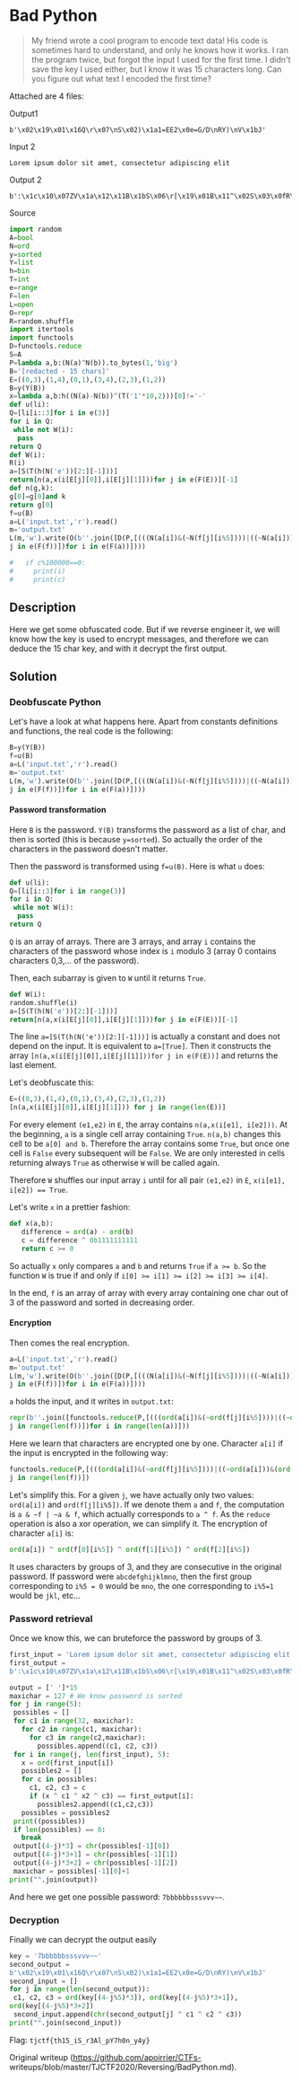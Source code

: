# Bad Python

> My friend wrote a cool program to encode text data! His code is sometimes
> hard to understand, and only he knows how it works. I ran the program twice,
> but forgot the input I used for the first time. I didn't save the key I used
> either, but I know it was 15 characters long. Can you figure out what text I
> encoded the first time?

Attached are 4 files:

Output1  
```  
b'\x02\x19\x01\x16Q\r\x07\nS\x02)\x1a1=EE2\x0e=G/D\nRY)\nV\x1bJ'  
```

Input 2  
```  
Lorem ipsum dolor sit amet, consectetur adipiscing elit  
```

Output 2  
```  
b':\x1c\x10\x07ZV\x1a\x12\x11B\x1bS\x06\r[\x19\x01B\x11^\x02S\x03\x0fR\x02_B\x01X\x18\x00\x07\x01C\x13\x07\x17\x10\x17\x17\x17\x0b\x12^\x05\x10\x0b\x0cPV\x16\x0e\x0bC'  
```

Source  
```python  
import random  
A=bool  
N=ord  
y=sorted  
Y=list  
h=bin  
T=int  
e=range  
F=len  
L=open  
O=repr  
R=random.shuffle  
import itertools  
import functools  
D=functools.reduce  
S=A  
P=lambda a,b:(N(a)^N(b)).to_bytes(1,'big')  
B='[redacted - 15 chars]'  
E=((0,3),(1,4),(0,1),(3,4),(2,3),(1,2))  
B=y(Y(B))  
x=lambda a,b:h((N(a)-N(b))^(T('1'*10,2)))[0]!='-'  
def u(li):  
Q=[li[i::3]for i in e(3)]  
for i in Q:  
 while not W(i):  
  pass  
return Q  
def W(i):  
R(i)  
a=[S(T(h(N('e'))[2:][-1]))]  
return[n(a,x(i[E[j][0]],i[E[j][1]]))for j in e(F(E))][-1]  
def n(g,k):  
g[0]=g[0]and k  
return g[0]  
f=u(B)  
a=L('input.txt','r').read()  
m='output.txt'  
L(m,'w').write(O(b''.join([D(P,[(((N(a[i])&(~N(f[j][i%5])))|((~N(a[i]))&(N(f[j][i%5])))).to_bytes(1,"big"))for
j in e(F(f))])for i in e(F(a))])))

#   if c%100000==0:  
#     print(i)  
#     print(c)  
```

## Description

Here we get some obfuscated code. But if we reverse engineer it, we will know
how the key is used to encrypt messages, and therefore we can deduce the 15
char key, and with it decrypt the first output.

## Solution

### Deobfuscate Python

Let's have a look at what happens here. Apart from constants definitions and
functions, the real code is the following:

```python  
B=y(Y(B))  
f=u(B)  
a=L('input.txt','r').read()  
m='output.txt'  
L(m,'w').write(O(b''.join([D(P,[(((N(a[i])&(~N(f[j][i%5])))|((~N(a[i]))&(N(f[j][i%5])))).to_bytes(1,"big"))for
j in e(F(f))])for i in e(F(a))])))  
```

#### Password transformation

Here `B` is the password. `Y(B)` transforms the password as a list of char,
and then is sorted (this is because `y=sorted`). So actually the order of the
characters in the password doesn't matter.

Then the password is transformed using `f=u(B)`. Here is what `u` does:

```python  
def u(li):  
Q=[li[i::3]for i in range(3)]  
for i in Q:  
 while not W(i):  
  pass  
return Q  
```

`Q` is an array of arrays. There are 3 arrays, and array `i` contains the
characters of the password whose index is `i` modulo 3 (array 0 contains
characters 0,3,... of the password).

Then, each subarray is given to `W` until it returns `True`.

```python  
def W(i):  
random.shuffle(i)  
a=[S(T(h(N('e'))[2:][-1]))]  
return[n(a,x(i[E[j][0]],i[E[j][1]]))for j in e(F(E))][-1]  
```

The line `a=[S(T(h(N('e'))[2:][-1]))]` is actually a constant and does not
depend on the input. It is equivalent to `a=[True]`. Then it constructs the
array `[n(a,x(i[E[j][0]],i[E[j][1]]))for j in e(F(E))]` and returns the last
element.

Let's deobfuscate this:

```python  
E=((0,3),(1,4),(0,1),(3,4),(2,3),(1,2))  
[n(a,x(i[E[j][0]],i[E[j][1]])) for j in range(len(E))]  
```

For every element `(e1,e2)` in `E`, the array contains `n(a,x(i[e1], i[e2]))`.
At the beginning, `a` is a single cell array containing `True`. `n(a,b)`
changes this cell to be `a[0] and b`. Therefore the array contains some
`True`, but once one cell is `False` every subsequent will be `False`. We are
only interested in cells returning always `True` as otherwise `W` will be
called again.

Therefore `W` shuffles our input array `i` until for all pair `(e1,e2)` in
`E`, `x(i[e1], i[e2]) == True`.

Let's write `x` in a prettier fashion:

```python  
def x(a,b):  
   difference = ord(a) - ord(b)  
   c = difference ^ 0b1111111111  
   return c >= 0  
```

So actually `x` only compares `a` and `b` and returns `True` if `a >= b`. So
the function `W` is true if and only if `i[0] >= i[1] >= i[2] >= i[3] >=
i[4]`.

In the end, `f` is an array of array with every array containing one char out
of 3 of the password and sorted in decreasing order.

#### Encryption

Then comes the real encryption.

```python  
a=L('input.txt','r').read()  
m='output.txt'  
L(m,'w').write(O(b''.join([D(P,[(((N(a[i])&(~N(f[j][i%5])))|((~N(a[i]))&(N(f[j][i%5])))).to_bytes(1,"big"))for
j in e(F(f))])for i in e(F(a))])))  
```

`a` holds the input, and it writes in `output.txt`:

```python  
repr(b''.join([functools.reduce(P,[(((ord(a[i])&(~ord(f[j][i%5])))|((~ord(a[i]))&(ord(f[j][i%5])))).to_bytes(1,"big"))for
j in range(len(f))])for i in range(len(a))]))  
```

Here we learn that characters are encrypted one by one. Character `a[i]` if
the input is encrypted in the following way:

```python  
functools.reduce(P,[(((ord(a[i])&(~ord(f[j][i%5])))|((~ord(a[i]))&(ord(f[j][i%5])))).to_bytes(1,"big"))for
j in range(len(f))])  
```

Let's simplify this. For a given `j`, we have actually only two values: `ord(a[i])` and `ord(f[j][i%5])`. If we denote them `a` and `f`, the computation is `a & ~f | ~a & f`, which actually corresponds to `a ^ f`. As the `reduce` operation is also a xor operation, we can simplify it. The encryption of character `a[i]` is:

```python  
ord(a[i]) ^ ord(f[0][i%5]) ^ ord(f[1][i%5]) ^ ord(f[2][i%5])  
```

It uses characters by groups of 3, and they are consecutive in the original
password. If password were `abcdefghijklmno`, then the first group
corresponding to `i%5 = 0` would be `mno`, the one corresponding to `i%5=1`
would be `jkl`, etc...

### Password retrieval

Once we know this, we can bruteforce the password by groups of 3.

```python  
first_input = 'Lorem ipsum dolor sit amet, consectetur adipiscing elit'  
first_output =
b':\x1c\x10\x07ZV\x1a\x12\x11B\x1bS\x06\r[\x19\x01B\x11^\x02S\x03\x0fR\x02_B\x01X\x18\x00\x07\x01C\x13\x07\x17\x10\x17\x17\x17\x0b\x12^\x05\x10\x0b\x0cPV\x16\x0e\x0bC'

output = [' ']*15  
maxichar = 127 # We know password is sorted  
for j in range(5):  
 possibles = []  
 for c1 in range(32, maxichar):  
   for c2 in range(c1, maxichar):  
     for c3 in range(c2,maxichar):  
       possibles.append((c1, c2, c3))  
 for i in range(j, len(first_input), 5):  
   x = ord(first_input[i])  
   possibles2 = []  
   for c in possibles:  
     c1, c2, c3 = c  
     if (x ^ c1 ^ x2 ^ c3) == first_output[i]:  
       possibles2.append((c1,c2,c3))  
   possibles = possibles2  
 print((possibles))  
 if len(possibles) == 0:  
   break  
 output[(4-j)*3] = chr(possibles[-1][0])  
 output[(4-j)*3+1] = chr(possibles[-1][1])  
 output[(4-j)*3+2] = chr(possibles[-1][2])  
 maxichar = possibles[-1][0]+1  
print("".join(output))  
```

And here we get one possible password: `7bbbbbbsssvvv~~`.

### Decryption

Finally we can decrypt the output easily

```python  
key = '7bbbbbbsssvvv~~'  
second_output =
b'\x02\x19\x01\x16Q\r\x07\nS\x02)\x1a1=EE2\x0e=G/D\nRY)\nV\x1bJ'  
second_input = []  
for j in range(len(second_output)):  
 c1, c2, c3 = ord(key[(4-j%5)*3]), ord(key[(4-j%5)*3+1]),
ord(key[(4-j%5)*3+2])  
 second_input.append(chr(second_output[j] ^ c1 ^ c2 ^ c3))  
print("".join(second_input))  
```

Flag: `tjctf{th15_iS_r3Al_pY7h0n_y4y}`

Original writeup (https://github.com/apoirrier/CTFs-
writeups/blob/master/TJCTF2020/Reversing/BadPython.md).